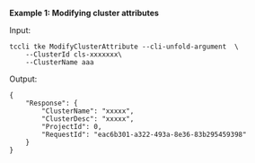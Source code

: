 **Example 1: Modifying cluster attributes**



Input: 

```
tccli tke ModifyClusterAttribute --cli-unfold-argument  \
    --ClusterId cls-xxxxxxx\
    --ClusterName aaa
```

Output: 
```
{
    "Response": {
        "ClusterName": "xxxxx",
        "ClusterDesc": "xxxxx",
        "ProjectId": 0,
        "RequestId": "eac6b301-a322-493a-8e36-83b295459398"
    }
}
```

